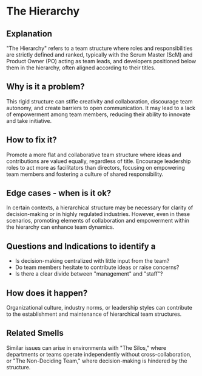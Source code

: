 # The Hierarchy
## Explanation
"The Hierarchy" refers to a team structure where roles and responsibilities are strictly defined and ranked, typically with the Scrum Master (ScM) and Product Owner (PO) acting as team leads, and developers positioned below them in the hierarchy, often aligned according to their titles.

## Why is it a problem?
This rigid structure can stifle creativity and collaboration, discourage team autonomy, and create barriers to open communication. It may lead to a lack of empowerment among team members, reducing their ability to innovate and take initiative.

## How to fix it?
Promote a more flat and collaborative team structure where ideas and contributions are valued equally, regardless of title. Encourage leadership roles to act more as facilitators than directors, focusing on empowering team members and fostering a culture of shared responsibility.

## Edge cases - when is it ok?
In certain contexts, a hierarchical structure may be necessary for clarity of decision-making or in highly regulated industries. However, even in these scenarios, promoting elements of collaboration and empowerment within the hierarchy can enhance team dynamics.

## Questions and Indications to identify a
* Is decision-making centralized with little input from the team?
* Do team members hesitate to contribute ideas or raise concerns?
* Is there a clear divide between "management" and "staff"?

## How does it happen?
Organizational culture, industry norms, or leadership styles can contribute to the establishment and maintenance of hierarchical team structures.

## Related Smells
Similar issues can arise in environments with "The Silos," where departments or teams operate independently without cross-collaboration, or "The Non-Deciding Team," where decision-making is hindered by the structure.